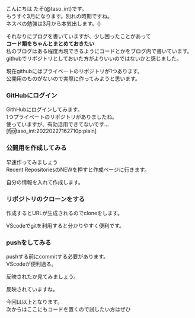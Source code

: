 こんにちは たそ(@taso_int)です。  
もうすぐ3月になります。別れの時期ですね。  
ネスぺの勉強は3月から本気出します。()  

それなりにブログを書いていますが、少し困ったことがあって  
**コード類をちゃんとまとめておきたい**  
私のブログはある程度再現できるようにコードとかをブログ内で書いています。  
githubでリポジトリとしておいた方がよりいいのではないかと感じました。  

現在githubにはプライベートのリポジトリが1つあります。  
公開用のものがないので実際に作ってみようと思います。  

### GitHubにログイン
GithHubにログインしてみます。  
1つプライベートのリポジトリがありましたね。  
使っていますが、有効活用できてないです…  
[f:id:taso_int:20220227162710p:plain]

### 公開用を作成してみる
早速作ってみましょう  
Recent RepositoriesのNEWを押すと作成ページに行きます。  

自分の情報を入れて作成します。  

### リポジトリのクローンをする
作成するとURLが生成されるのでcloneをします。  

VScodeでgitを利用すると分かりやすく便利です。  

### pushをしてみる
pushする前にcommitする必要があります。  
VScodeが便利過る。  

反映されたか見てみましょう。  

反映されていますね。  

今回は以上となります。  
次からはここにもコードを置くので試したい方はぜひ  